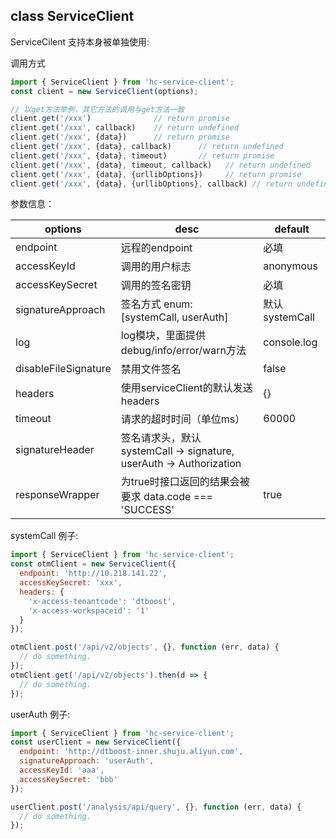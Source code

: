 ## class ServiceClient

ServiceCilent 支持本身被单独使用:

调用方式

```js
import { ServiceClient } from 'hc-service-client';
const client = new ServiceClient(options);

// 以get方法举例，其它方法的调用与get方法一致
client.get('/xxx')              // return promise
client.get('/xxx', callback)    // return undefined
client.get('/xxx', {data})      // return promise
client.get('/xxx', {data}, callback)      // return undefined
client.get('/xxx', {data}, timeout)       // return promise
client.get('/xxx', {data}, timeout, callback)   // return undefined
client.get('/xxx', {data}, {urllibOptions})     // return promise
client.get('/xxx', {data}, {urllibOptions}, callback) // return undefined
```

参数信息：

| options              | desc                              | default     |
| -------------------- | --------------------------------- | ----------- |
| endpoint             | 远程的endpoint                       | 必填          |
| accessKeyId          | 调用的用户标志                           | anonymous    |
| accessKeySecret      | 调用的签名密钥                           | 必填          |
| signatureApproach    | 签名方式  enum: [systemCall, userAuth]                                   | 默认 systemCall      |
| log                  | log模块，里面提供debug/info/error/warn方法 | console.log |
| disableFileSignature | 禁用文件签名                            | false       |
| headers              | 使用serviceClient的默认发送headers       | {}          |
| timeout              | 请求的超时时间（单位ms）                     | 60000       |
| signatureHeader      | 签名请求头，默认 systemCall -> signature, userAuth -> Authorization | |
| responseWrapper      | 为true时接口返回的结果会被要求 data.code === 'SUCCESS' | true |

systemCall 例子:

```js
import { ServiceClient } from 'hc-service-client';
const otmClient = new ServiceClient({
  endpoint: 'http://10.218.141.22',
  accessKeySecret: 'xxx',
  headers: {
    'x-access-tenantcode': 'dtboost',
    'x-access-workspaceid': '1'
  }
});

otmClient.post('/api/v2/objects', {}, function (err, data) {
  // do something.
});
otmClient.get('/api/v2/objects').then(d => {
  // do something.
});
```

userAuth 例子:

```js
import { ServiceClient } from 'hc-service-client';
const userClient = new ServiceClient({
  endpoint: 'http://dtboost-inner.shuju.aliyun.com',
  signatureApproach: 'userAuth',
  accessKeyId: 'aaa',
  accessKeySecret: 'bbb'
});

userClient.post('/analysis/api/query', {}, function (err, data) {
  // do something.
});
```
